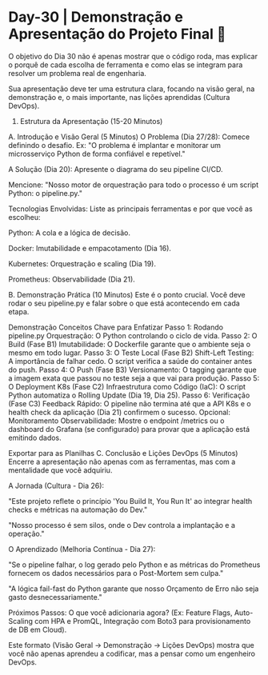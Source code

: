 # Day-30 | Demonstração e Apresentação do Projeto Final 🎉

O objetivo do Dia 30 não é apenas mostrar que o código roda, mas explicar o porquê de cada escolha de ferramenta e como elas se integram para resolver um problema real de engenharia.

Sua apresentação deve ter uma estrutura clara, focando na visão geral, na demonstração e, o mais importante, nas lições aprendidas (Cultura DevOps).

1. Estrutura da Apresentação (15-20 Minutos)
   
A. Introdução e Visão Geral (5 Minutos)
O Problema (Dia 27/28): Comece definindo o desafio. Ex: "O problema é implantar e monitorar um microsserviço Python de forma confiável e repetível."

A Solução (Dia 20): Apresente o diagrama do seu pipeline CI/CD.

Mencione: "Nosso motor de orquestração para todo o processo é um script Python: o pipeline.py."

Tecnologias Envolvidas: Liste as principais ferramentas e por que você as escolheu:

Python: A cola e a lógica de decisão.

Docker: Imutabilidade e empacotamento (Dia 16).

Kubernetes: Orquestração e scaling (Dia 19).

Prometheus: Observabilidade (Dia 21).

B. Demonstração Prática (10 Minutos)
Este é o ponto crucial. Você deve rodar o seu pipeline.py e falar sobre o que está acontecendo em cada etapa.

Demonstração	Conceitos Chave para Enfatizar
Passo 1: Rodando pipeline.py	Orquestração: O Python controlando o ciclo de vida.
Passo 2: O Build (Fase B1)	Imutabilidade: O Dockerfile garante que o ambiente seja o mesmo em todo lugar.
Passo 3: O Teste Local (Fase B2)	Shift-Left Testing: A importância de falhar cedo. O script verifica a saúde do container antes do push.
Passo 4: O Push (Fase B3)	Versionamento: O tagging garante que a imagem exata que passou no teste seja a que vai para produção.
Passo 5: O Deployment K8s (Fase C2)	Infraestrutura como Código (IaC): O script Python automatiza o Rolling Update (Dia 19, Dia 25).
Passo 6: Verificação (Fase C3)	Feedback Rápido: O pipeline não termina até que a API K8s e o health check da aplicação (Dia 21) confirmem o sucesso.
Opcional: Monitoramento	Observabilidade: Mostre o endpoint /metrics ou o dashboard do Grafana (se configurado) para provar que a aplicação está emitindo dados.

Exportar para as Planilhas
C. Conclusão e Lições DevOps (5 Minutos)
Encerre a apresentação não apenas com as ferramentas, mas com a mentalidade que você adquiriu.

A Jornada (Cultura - Dia 26):

"Este projeto reflete o princípio 'You Build It, You Run It' ao integrar health checks e métricas na automação do Dev."

"Nosso processo é sem silos, onde o Dev controla a implantação e a operação."

O Aprendizado (Melhoria Contínua - Dia 27):

"Se o pipeline falhar, o log gerado pelo Python e as métricas do Prometheus fornecem os dados necessários para o Post-Mortem sem culpa."

"A lógica fail-fast do Python garante que nosso Orçamento de Erro não seja gasto desnecessariamente."

Próximos Passos: O que você adicionaria agora? (Ex: Feature Flags, Auto-Scaling com HPA e PromQL, Integração com Boto3 para provisionamento de DB em Cloud).

Este formato (Visão Geral -> Demonstração -> Lições DevOps) mostra que você não apenas aprendeu a codificar, mas a pensar como um engenheiro DevOps.
